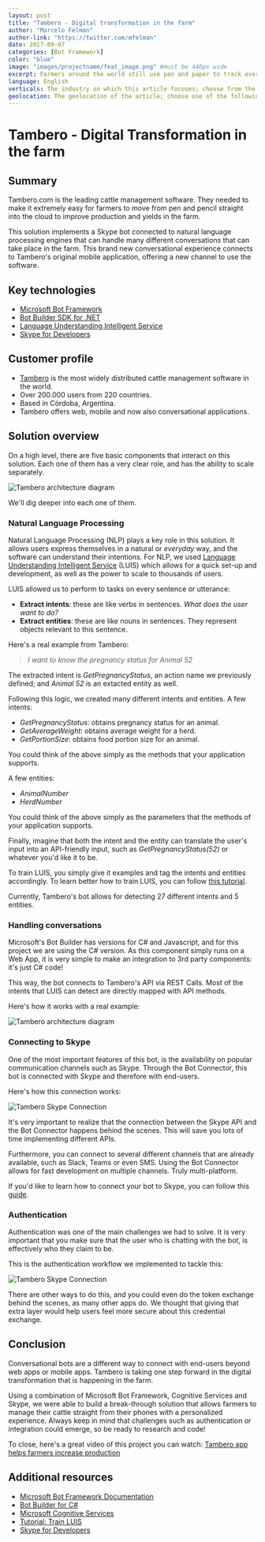 ```yaml
---
layout: post
title: "Tambero - Digital transformation in the farm"
author: "Marcelo Felman"
author-link: "https://twitter.com/mfelman"
date: 2017-09-07
categories: [Bot Framework]
color: "blue"
image: "images/projectname/feat_image.png" #must be 440px wide
excerpt: Farmers around the world still use pen and paper to track everything in the farms. Learn how Tambero.com uses Microsoft Bot Framework, Cognitive Services and Skype to build a bot that guides farmers into an improved performance of up to 30%!
language: English
verticals: The industry on which this article focuses; choose from the following: ["Agriculture, Forestry & Fishing"]
geolocation: The geolocation of the article; choose one of the following: [South America]
---
```

# Tambero - Digital Transformation in the farm #

## Summary ##

Tambero.com is the leading cattle management software. They needed to make it extremely easy for farmers to move from pen and pencil straight into the cloud to improve production and yields in the farm.

This solution implements a Skype bot connected to natural language processing engines that can handle many different conversations that can take place in the farm. This brand new conversational experience connects to Tambero's original mobile application, offering a new channel to use the software.

## Key technologies ##

- [Microsoft Bot Framework](https://dev.botframework.com)
- [Bot Builder SDK for .NET](https://docs.microsoft.com/en-us/bot-framework/dotnet/bot-builder-dotnet-overview)
- [Language Understanding Intelligent Service](https://www.luis.ai)
- [Skype for Developers](https://dev.skype.com/bots)

## Customer profile ##

- [Tambero](https://www.tambero.com) is the most widely distributed cattle management software in the world.
- Over 200.000 users from 220 countries.
- Based in Córdoba, Argentina.
- Tambero offers web, mobile and now also conversational applications.

## Solution overview ##

On a high level, there are five basic components that interact on this solution. Each one of them has a very clear role, and has the ability to scale separately.

![Tambero architecture diagram](https://github.com/marcelofelman/case-studies/blob/master/images/1-tambero-architecture.png?raw=true)

We'll dig deeper into each one of them.

### Natural Language Processing ###

Natural Language Processing (NLP) plays a key role in this solution. It allows users express themselves in a natural or *everyday* way, and the software can understand their intentions. For NLP, we used [Language Understanding Intelligent Service](https://www.luis.ai) (LUIS) which allows for a quick set-up and development, as well as the power to scale to thousands of users.

LUIS allowed us to perform to tasks on every sentence or utterance:

- **Extract intents**: these are like verbs in sentences. *What does the user want to do?*
- **Extract entities**: these are like nouns in sentences. They represent objects relevant to this sentence.

Here's a real example from Tambero:

> *I want to know the pregnancy status for Animal 52*

The extracted intent is *GetPregnancyStatus*, an action name we previously defined; and *Animal 52* is an extacted entity as well.

Following this logic, we created many different intents and entities. A few intents:

- *GetPregnancyStatus*: obtains pregnancy status for an animal.
- *GetAverageWeight*: obtains average weight for a herd.
- *GetPortionSize*: obtains food portion size for an animal.

You could think of the above simply as the methods that your application supports.

A few entities:

- *AnimalNumber*
- *HerdNumber*

You could think of the above simply as the parameters that the methods of your application supports.

Finally, imagine that both the intent and the entity can translate the user's input into an API-friendly input, such as *GetPregnancyStatus(52)* or whatever you'd like it to be.

To train LUIS, you simply give it examples and tag the intents and entities accordingly. To learn better how to train LUIS, you can follow [this tutorial](https://docs.microsoft.com/en-us/azure/cognitive-services/LUIS/add-intents).

Currently, Tambero's bot allows for detecting 27 different intents and 5 entities.

### Handling conversations ###

Microsoft's Bot Builder has versions for C# and Javascript, and for this project we are using the C# version. As this component simply runs on a Web App, it is very simple to make an integration to 3rd party components: it's just C# code!

This way, the bot connects to Tambero's API via REST Calls. Most of the intents that LUIS can detect are directly mapped with API methods.

Here's how it works with a real example:

![Tambero architecture diagram](https://github.com/marcelofelman/case-studies/blob/master/images/3-tambero-nlp.png?raw=true)

### Connecting to Skype ###

One of the most important features of this bot, is the availability on popular communication channels such as Skype. Through the Bot Connector, this bot is connected with Skype and therefore with end-users.

Here's how this connection works:

![Tambero Skype Connection](https://github.com/marcelofelman/case-studies/blob/master/images/4-skype-connection.png?raw=true)

It's very important to realize that the connection between the Skype API and the Bot Connector happens behind the scenes. This will save you lots of time implementing different APIs.

Furthermore, you can connect to several different channels that are already available, such as Slack, Teams or even SMS. Using the Bot Connector allows for fast development on multiple channels. Truly multi-platform.

If you'd like to learn how to connect your bot to Skype, you can follow this [guide](https://dev.skype.com/bots).

### Authentication ###

Authentication was one of the main challenges we had to solve. It is very important that you make sure that the user who is chatting with the bot, is effectively who they claim to be.

This is the authentication workflow we implemented to tackle this:

![Tambero Skype Connection](https://github.com/marcelofelman/case-studies/blob/master/images/5-tambero-auth.png?raw=true)

There are other ways to do this, and you could even do the token exchange behind the scenes, as many other apps do. We thought that giving that extra layer would help users feel more secure about this credential exchange.

## Conclusion ##

Conversational bots are a different way to connect with end-users beyond web apps or mobile apps. Tambero is taking one step forward in the digital transformation that is happening in the farm.

Using a combination of Microsoft Bot Framework, Cognitive Services and Skype, we were able to build a break-through solution that allows farmers to manage their cattle straight from their phones with a personalized experience. Always keep in mind that challenges such as authentication or integration could emerge, so be ready to research and code!

To close, here's a great video of this project you can watch: [Tambero app helps farmers increase production](https://www.youtube.com/watch?v=FD7UD87T8l0)

## Additional resources ##

- [Microsoft Bot Framework Documentation](https://dev.botframework.com)
- [Bot Builder for C#](https://github.com/Microsoft/BotBuilder/tree/master/CSharp)
- [Microsoft Cognitive Services](https://azure.microsoft.com/en-us/services/cognitive-services/)
- [Tutorial: Train LUIS](https://docs.microsoft.com/en-us/azure/cognitive-services/LUIS/add-intents)
- [Skype for Developers](https://dev.skype.com/bots)